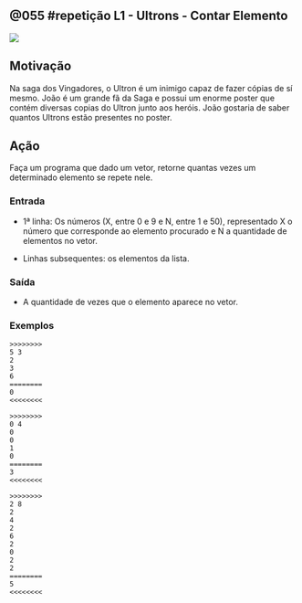 ## @055 #repetição L1 - Ultrons - Contar Elemento

![](https://raw.githubusercontent.com/qxcodefup/moodle/master/base/055/__capa.jpg)
[](https://raw.githubusercontent.com/qxcodefup/moodle/master/base/055/t.tio)
## Motivação

Na saga dos Vingadores, o Ultron é um inimigo capaz de fazer cópias de sí mesmo. João é um grande fã da Saga e possui um enorme poster que contém diversas copias do Ultron junto aos heróis. João gostaria de saber quantos Ultrons estão presentes no poster.

## Ação

Faça um programa que dado um vetor, retorne quantas vezes um determinado elemento se repete nele.

### Entrada

* 1ª linha: Os números (X, entre 0 e 9 e N, entre 1 e 50), representado X o número que corresponde ao elemento procurado e N a quantidade de elementos no vetor.

* Linhas subsequentes: os elementos da lista.

### Saída

* A quantidade de vezes que o elemento aparece no vetor.

### Exemplos

```
>>>>>>>>
5 3
2
3
6
========
0
<<<<<<<<

>>>>>>>>
0 4
0
0
1
0
========
3
<<<<<<<<

>>>>>>>>
2 8
2
4
2
6
2
0
2
2
========
5
<<<<<<<<
```


